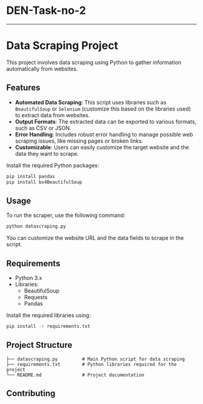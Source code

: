 # DEN-Task-no-2

---

# Data Scraping Project

This project involves data scraping using Python to gather information automatically from websites.

## Features

- **Automated Data Scraping**: This script uses libraries such as `BeautifulSoup` or `Selenium` (customize this based on the libraries used) to extract data from websites.
- **Output Formats**: The extracted data can be exported to various formats, such as CSV or JSON.
- **Error Handling**: Includes robust error handling to manage possible web scraping issues, like missing pages or broken links.
- **Customizable**: Users can easily customize the target website and the data they want to scrape.



Install the required Python packages:

```bash
pip install pandas
pip install bs4BeautifulSoup
```

## Usage

To run the scraper, use the following command:

```bash
python datascraping.py
```

You can customize the website URL and the data fields to scrape in the script.

## Requirements

- Python 3.x
- Libraries: 
  - BeautifulSoup
  - Requests
  - Pandas
  
Install the required libraries using:

```bash
pip install -r requirements.txt
```

## Project Structure

```
├── datascraping.py         # Main Python script for data scraping
├── requirements.txt        # Python libraries required for the project
└── README.md               # Project documentation
```

## Contributing

